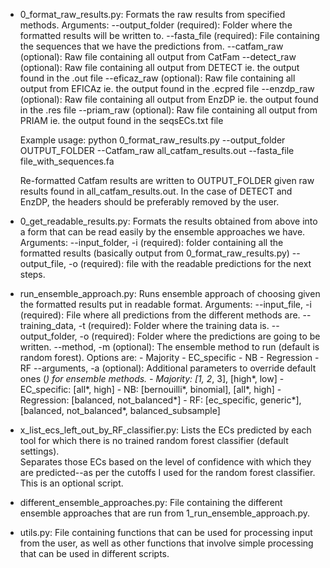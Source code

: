 * 0_format_raw_results.py: Formats the raw results from specified methods.
	Arguments:
		--output_folder (required): Folder where the formatted results will be 
									written to.
		--fasta_file    (required): File containing the sequences that we have 
									the predictions from.
		--catfam_raw    (optional): Raw file containing all output from CatFam
		--detect_raw	(optional): Raw file containing all output from DETECT
									ie. the output found in the .out file
		--eficaz_raw    (optional): Raw file containing all output from EFICAz
									ie. the output found in the .ecpred file
		--enzdp_raw	    (optional): Raw file containing all output from EnzDP
									ie. the output found in the .res file
		--priam_raw	    (optional): Raw file containing all output from PRIAM
									ie. the output found in the seqsECs.txt file
									
	Example usage: 
	python 0_format_raw_results.py --output_folder OUTPUT_FOLDER 
	--Catfam_raw all_catfam_results.out --fasta_file file_with_sequences.fa
	
	Re-formatted Catfam results are written to OUTPUT_FOLDER given raw results
	found in all_catfam_results.out.  In the case of DETECT and EnzDP, the
	headers should be preferably removed by the user.
	
* 0_get_readable_results.py: Formats the results obtained from above
	into a form that can be read easily by the ensemble approaches we have.
	Arguments:
		--input_folder, -i (required): folder containing all the formatted results
								       (basically output from 0_format_raw_results.py)
		--output_file, -o  (required): file with the readable predictions for the 
									   next steps.
	
* run_ensemble_approach.py: Runs ensemble approach of choosing given the 
  formatted results put in readable format.
	Arguments:
		--input_file, -i    (required): File where all predictions from the 
										different methods are.
		--training_data, -t (required): Folder where the training data is.
		--output_folder, -o (required): Folder where the predictions are going 
										to be written.
		--method, -m        (optional): The ensemble method to run (default is
										random forest).
										Options are:
										- Majority
										- EC_specific
										- NB
										- Regression
										- RF
		--arguments, -a     (optional): Additional parameters to override
										default ones (*) for ensemble methods.
										- Majority: [1, 2*, 3], [high*, low]
										- EC_specific: [all*, high]
										- NB: [bernouilli*, binomial], [all*, high]
										- Regression: [balanced, not_balanced*]
										- RF: [ec_specific, generic*], 
											[balanced, not_balanced*, balanced_subsample]
					
* x_list_ecs_left_out_by_RF_classifier.py: Lists the ECs predicted by each tool
	for which there is no trained random forest classifier (default settings).  
	Separates those ECs	based on the level of confidence with which they are 
	predicted--as per the cutoffs I used for the random forest classifier. This 
	is an optional script.					
  
* different_ensemble_approaches.py: File containing the different ensemble
  approaches that are run from 1_run_ensemble_approach.py.
  
* utils.py: File containing functions that can be used for processing input from
	the user, as well as other functions that involve simple processing that can
	be used in different scripts.